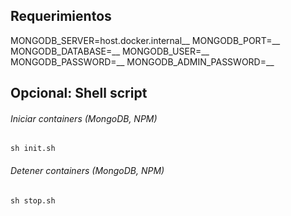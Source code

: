 ## Requerimientos
MONGODB_SERVER=host.docker.internal__
MONGODB_PORT=__
MONGODB_DATABASE=__
MONGODB_USER=__
MONGODB_PASSWORD=__
MONGODB_ADMIN_PASSWORD=__

## Opcional: Shell script

###### Iniciar containers (MongoDB, NPM)
```
sh init.sh
```

###### Detener containers (MongoDB, NPM)
```
sh stop.sh
```
